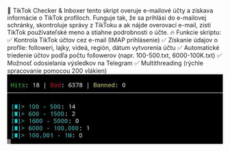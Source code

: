 🎯 TikTok Checker & Inboxer
tento skript overuje e-mailové účty a získava informácie o TikTok profiloch. Funguje tak, že sa prihlási do e-mailovej schránky, skontroluje správy z TikToku
a ak nájde overovací e-mail, zistí TikTok používateľské meno a stiahne podrobnosti o účte.
🔥 Funkcie skriptu:
✅ Kontrola TikTok účtov cez e-mail (IMAP prihlásenie)
✅ Získanie údajov o profile: followeri, lajky, videá, región, dátum vytvorenia účtu
✅ Automatické triedenie účtov podľa počtu followerov (napr. 100-500.txt, 6000-100K.txt)
✅ Možnosť odosielania výsledkov na Telegram
✅ Multithreading (rýchle spracovanie pomocou 200 vlákien)
 ![Image Alt](https://github.com/SuperPavuk2/TikTok-Inboxer-SuperrPavuk-v6/blob/f21a49ad0ea483e8b8822a9dd38865fd1f3d4c2b/photo_2025-03-09_14-15-30.jpg)
